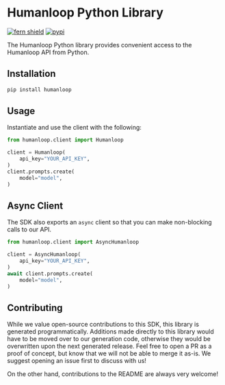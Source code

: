 # Humanloop Python Library

[![fern shield](https://img.shields.io/badge/%F0%9F%8C%BF-SDK%20generated%20by%20Fern-brightgreen)](https://github.com/fern-api/fern)
[![pypi](https://img.shields.io/pypi/v/humanloop)](https://pypi.python.org/pypi/humanloop)

The Humanloop Python library provides convenient access to the Humanloop API from Python.

## Installation

```sh
pip install humanloop
```

## Usage

Instantiate and use the client with the following:

```python
from humanloop.client import Humanloop

client = Humanloop(
    api_key="YOUR_API_KEY",
)
client.prompts.create(
    model="model",
)
```

## Async Client

The SDK also exports an `async` client so that you can make non-blocking calls to our API.

```python
from humanloop.client import AsyncHumanloop

client = AsyncHumanloop(
    api_key="YOUR_API_KEY",
)
await client.prompts.create(
    model="model",
)
```

## Contributing

While we value open-source contributions to this SDK, this library is generated programmatically.
Additions made directly to this library would have to be moved over to our generation code,
otherwise they would be overwritten upon the next generated release. Feel free to open a PR as
a proof of concept, but know that we will not be able to merge it as-is. We suggest opening
an issue first to discuss with us!

On the other hand, contributions to the README are always very welcome!
